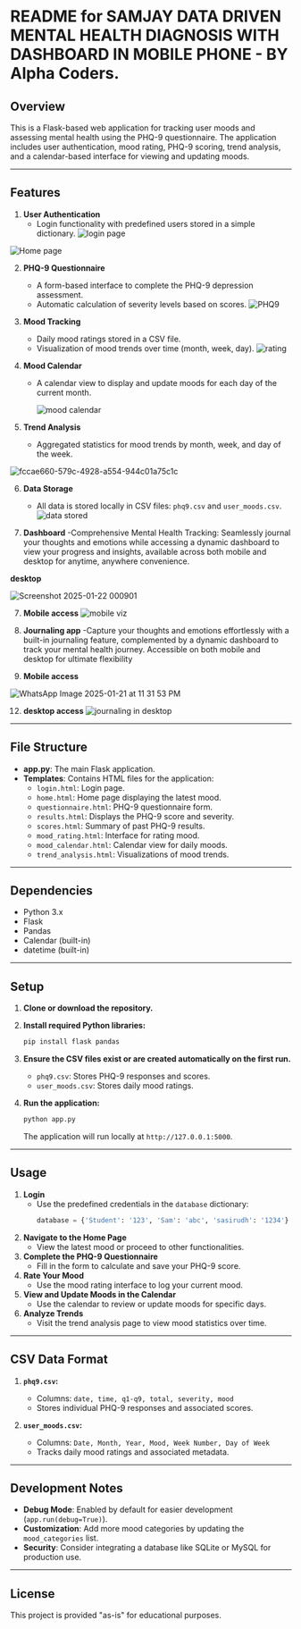 # README for SAMJAY DATA DRIVEN MENTAL HEALTH DIAGNOSIS WITH DASHBOARD IN MOBILE PHONE - BY Alpha Coders.

## Overview
This is a Flask-based web application for tracking user moods and assessing mental health using the PHQ-9 questionnaire. The application includes user authentication, mood rating, PHQ-9 scoring, trend analysis, and a calendar-based interface for viewing and updating moods.

---

## Features
1. **User Authentication**  
   - Login functionality with predefined users stored in a simple dictionary.
     ![login page](https://github.com/user-attachments/assets/cc926d92-457f-4c49-92bb-209af9935068)
     

![Home page](https://github.com/user-attachments/assets/0e5e0a8a-7621-4f55-a802-18d57b0c7a4a)

2. **PHQ-9 Questionnaire**  
   - A form-based interface to complete the PHQ-9 depression assessment.
   - Automatic calculation of severity levels based on scores.
     ![PHQ9](https://github.com/user-attachments/assets/33e0aed2-1e05-4b7f-b7f1-3f396a451489)


3. **Mood Tracking**  
   - Daily mood ratings stored in a CSV file.
   - Visualization of mood trends over time (month, week, day).
     ![rating](https://github.com/user-attachments/assets/04bd341b-9785-47bd-aa2a-f43297904f73)


4. **Mood Calendar**  
   - A calendar view to display and update moods for each day of the current month.
     
     ![mood calendar](https://github.com/user-attachments/assets/fb0b0c22-6609-4732-af15-834123fc6b62)


5. **Trend Analysis**  
   - Aggregated statistics for mood trends by month, week, and day of the week.
  

![fccae660-579c-4928-a554-944c01a75c1c](https://github.com/user-attachments/assets/a7ef58b6-8f41-4afe-bd11-c9f2bd09e9ac)

6. **Data Storage**  
   - All data is stored locally in CSV files: `phq9.csv` and `user_moods.csv`.
     ![data stored](https://github.com/user-attachments/assets/75a7be45-bfe6-4329-9ab6-03027bc940a7)

7. **Dashboard**
   -Comprehensive Mental Health Tracking: Seamlessly journal your thoughts and emotions while accessing a dynamic dashboard to view your progress and insights, available across both mobile and desktop for anytime, anywhere convenience.
   
**desktop**

![Screenshot 2025-01-22 000901](https://github.com/user-attachments/assets/4ee684c5-b23f-4a3c-b655-ff66e95a16bd)

   
7. **Mobile access**
   ![mobile viz](https://github.com/user-attachments/assets/ee4ec0c0-55a1-4b63-956f-3aa4c1e04f82)
   
9. **Journaling app**
   -Capture your thoughts and emotions effortlessly with a built-in journaling feature, complemented by a dynamic dashboard to track your mental health journey. Accessible on both mobile and desktop for ultimate flexibility
   
11. **Mobile access**
   
![WhatsApp Image 2025-01-21 at 11 31 53 PM](https://github.com/user-attachments/assets/1abb5d1a-b7ab-46f1-b9b5-94c8f1e1a0c7)

12. **desktop access**
![journaling in desktop](https://github.com/user-attachments/assets/0065fb69-dbce-4f8e-ae00-b476a1e3b926)




---

## File Structure
- **app.py**: The main Flask application.
- **Templates**: Contains HTML files for the application:
  - `login.html`: Login page.
  - `home.html`: Home page displaying the latest mood.
  - `questionnaire.html`: PHQ-9 questionnaire form.
  - `results.html`: Displays the PHQ-9 score and severity.
  - `scores.html`: Summary of past PHQ-9 results.
  - `mood_rating.html`: Interface for rating mood.
  - `mood_calendar.html`: Calendar view for daily moods.
  - `trend_analysis.html`: Visualizations of mood trends.

---

## Dependencies
- Python 3.x
- Flask
- Pandas
- Calendar (built-in)
- datetime (built-in)

---

## Setup
1. **Clone or download the repository.**
2. **Install required Python libraries:**
   ```bash
   pip install flask pandas
   ```
3. **Ensure the CSV files exist or are created automatically on the first run.**
   - `phq9.csv`: Stores PHQ-9 responses and scores.
   - `user_moods.csv`: Stores daily mood ratings.

4. **Run the application:**
   ```bash
   python app.py
   ```
   The application will run locally at `http://127.0.0.1:5000`.

---

## Usage
1. **Login**
   - Use the predefined credentials in the `database` dictionary:
     ```python
     database = {'Student': '123', 'Sam': 'abc', 'sasirudh': '1234'}
     ```
2. **Navigate to the Home Page**
   - View the latest mood or proceed to other functionalities.
3. **Complete the PHQ-9 Questionnaire**
   - Fill in the form to calculate and save your PHQ-9 score.
4. **Rate Your Mood**
   - Use the mood rating interface to log your current mood.
5. **View and Update Moods in the Calendar**
   - Use the calendar to review or update moods for specific days.
6. **Analyze Trends**
   - Visit the trend analysis page to view mood statistics over time.

---

## CSV Data Format
1. **`phq9.csv`:**
   - Columns: `date, time, q1-q9, total, severity, mood`
   - Stores individual PHQ-9 responses and associated scores.

2. **`user_moods.csv`:**
   - Columns: `Date, Month, Year, Mood, Week Number, Day of Week`
   - Tracks daily mood ratings and associated metadata.

---

## Development Notes
- **Debug Mode**: Enabled by default for easier development (`app.run(debug=True)`).
- **Customization**: Add more mood categories by updating the `mood_categories` list.
- **Security**: Consider integrating a database like SQLite or MySQL for production use.

---

## License
This project is provided "as-is" for educational purposes.


